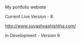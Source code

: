 My portfolio webiste

Current Live Version - 8

http://www.suyashvashishtha.com/


In Development - Version 9
